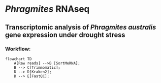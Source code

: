 # _Phragmites_ RNAseq
## Transcriptomic analysis of _Phragmites australis_ gene expression under drought stress

### Workflow:

```mermaid
flowchart TD
    A[Raw reads] -->B [SortMeRNA];
    B --> C[Trimmomatic];
    D --> D[Kraken2];
    D --> E[FastQC];
```
